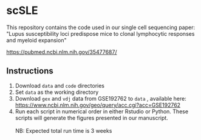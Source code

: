 # scSLE
This repository contains the code used in our single cell sequencing paper: "Lupus susceptibility loci predispose mice to clonal lymphocytic responses and myeloid expansion"

https://pubmed.ncbi.nlm.nih.gov/35477687/

## Instructions
1. Download `data` and `code` directories
2. Set `data` as the working directory
3. Download `gex` and `vdj` data from GSE192762 to `data` , available here: https://www.ncbi.nlm.nih.gov/geo/query/acc.cgi?acc=GSE192762
4. Run each script in numerical order in either Rstudio or Python.  These scripts will generate the figures presented in our manuscript.\
\
NB: Expected total run time is 3 weeks
